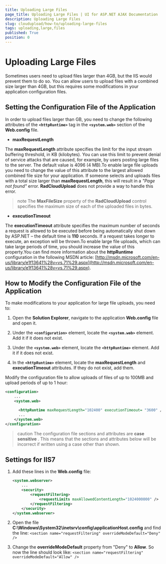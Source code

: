 ```yaml
---
title: Uploading Large Files
page_title: Uploading Large Files | UI for ASP.NET AJAX Documentation
description: Uploading Large Files
slug: cloudupload/how-to/uploading-large-files
tags: uploading,large,files
published: True
position: 0
---
```


# Uploading Large Files



Sometimes users need to upload files larger than 4GB, but the IIS would prevent them to do so. You can allow users to upload files with a combined size larger than 4GB, but this requires some modifications in your application configuration files.

## Setting the Configuration File of the Application

In order to upload files larger than GB, you need to change the following attributes of the **`<httpRuntime>`** tag in the **`<system.web>`** section of the **Web.config** file.

* **maxRequestLength**

The **maxRequestLength** attribute specifies the limit for the input stream buffering threshold, in KB (kilobytes). You can use this limit to prevent denial of service attacks that are caused, for example, by users posting large files to the server. The default value is 4096 (4 MB).To enable large file uploads you need to change the value of this attribute to the largest allowed combined file size for your application. If someone selects and uploads files with a total size larger than **maxRequestLength**, this will result in a *"Page not found"* error. **RadCloudUpload** does not provide a way to handle this error.

>note The **MaxFileSize** property of the **RadCloudUpload** control specifies the maximum size of each of the uploaded files in bytes.
>


* **executionTimeout**

The **executionTimeout** attribute specifies the maximum number of seconds a request is allowed to be executed before being automatically shut down by ASP.NET – the default time is **110** seconds. If a request takes longer to execute, an exception will be thrown.To enable large file uploads, which can take large periods of time, you should increase the value of this property.You can find more information about the **httpRuntime** configuration in the following MSDN article: [http://msdn.microsoft.com/en-us/library/e1f13641%28v=vs.71%29.aspx](http://msdn.microsoft.com/en-us/library/e1f13641%28v=vs.71%29.aspx).

## How to Modify the Configuration File of the Application

To make modifications to your application for large file uploads, you need to:

1. Open the **Solution Explorer**, navigate to the application **Web.config** file and open it.

1. Under the **`<configuration>`** element, locate the **`<system.web>`** element. Add it if it does not exist.

1. Under the **`<system.web>`** element, locate the **`<httpRuntime>`** element. Add it if it does not exist.

1. In the **`<httpRuntime>`** element, locate the **maxRequestLength** and **executionTimeout** attributes. If they do not exist, add them.

Modify the configuration file to allow uploads of files of up to 100MB and upload periods of up to 1 hour:

````XML
<configuration>
	...
	<system.web>

	  <httpRuntime maxRequestLength="102400" executionTimeout= "3600" />
	  ...
	</system.web>
</configuration>
````



>caution The configuration file sections and attributes are **case sensitive** . This means that the sections and attributes below will be incorrect if written using a case other than shown.
>


## Settings for IIS7

1. Add these lines in the **Web.config** file:

	````XML
	<system.webserver>
		...
		<security>
			<requestFiltering>
				<requestLimits maxAllowedContentLength="1024000000" />
			</requestFiltering>
		</security>
	</system.webserver>
	````



2. Open the file **C:\Windows\System32\inetsrv\config\applicationHost.config** and find the line: `<section name="requestFiltering" overrideModeDefault="Deny" />`

3. Change the **overrideModeDefault** property from "Deny" to **Allow**. So now the line should look like: `<section name="requestFiltering" overrideModeDefault="Allow" />`
